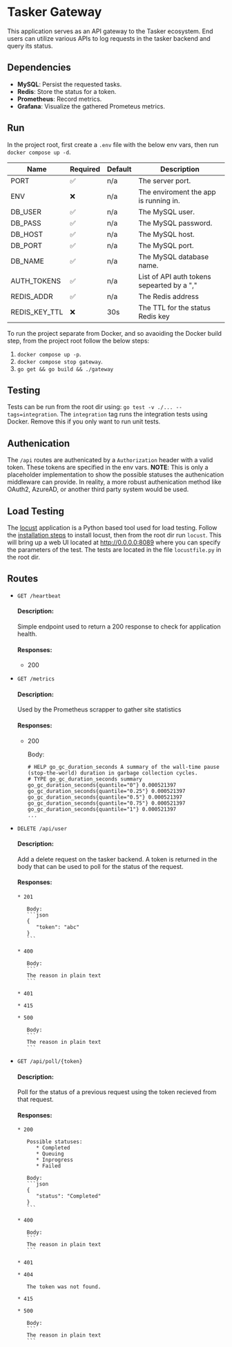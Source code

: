 # Tasker Gateway

This application serves as an API gateway to the Tasker ecosystem. End users can utilize various APIs to log requests in the tasker backend and query its status.

## Dependencies
   * **MySQL**: Persist the requested tasks.
   * **Redis**: Store the status for a token.
   * **Prometheus**: Record metrics.
   * **Grafana**: Visualize the gathered Prometeus metrics.

## Run

In the project root, first create a `.env` file with the below env vars, then run `docker compose up -d`.

| Name          | Required           | Default | Description                                |
| ------------- | ------------------ | ------- | ------------------------------------------ |
| PORT          | :white_check_mark: | n/a     | The server port.                           |
| ENV           | :x:                | n/a     | The enviroment the app is running in.      |
| DB_USER       | :white_check_mark: | n/a     | The MySQL user.                            |
| DB_PASS       | :white_check_mark: | n/a     | The MySQL password.                        |
| DB_HOST       | :white_check_mark: | n/a     | The MySQL host.                            |
| DB_PORT       | :white_check_mark: | n/a     | The MySQL port.                            |
| DB_NAME       | :white_check_mark: | n/a     | The MySQL database name.                   |
| AUTH_TOKENS   | :white_check_mark: | n/a     | List of API auth tokens sepearted by a "," |
| REDIS_ADDR    | :white_check_mark: | n/a     | The Redis address                          |
| REDIS_KEY_TTL | :x:                | 30s     | The TTL for the status Redis key           |



To run the project separate from Docker, and so avaoiding the Docker build step, from the project root follow the below steps:
   1. `docker compose up -p`.
   2. `docker compose stop gateway`.
   3. `go get && go build && ./gateway`

## Testing
Tests can be run from the root dir using: `go test -v ./... --tags=integration`. The `integration` tag runs the integration tests using Docker. Remove this if you only want to run unit tests.

## Authenication
The `/api` routes are authenicated by a `Authorization` header with a valid token. These tokens are specified in the env vars. **NOTE**: This is only a placeholder implementation to show the possible statuses the authenication middleware can provide. In reality, a more robust authenication method like OAuth2, AzureAD, or another third party system would be used.

## Load Testing
The <a href="https://locust.io/" target="_blank">locust</a> application is a Python based tool used for load testing. Follow the <a href="https://locust.io/#install" target="_blank">installation steps</a> to install locust, then from the root dir run `locust`.
This will bring up a web UI located at <a href="http://0.0.0.0:8089" target="_blank">http://0.0.0.0:8089</a> where you can specify the parameters of the test. The tests are located in the file `locustfile.py` in the root dir.

## Routes
   * `GET /heartbeat`

     #### Description:

     Simple endpoint used to return a 200 response to check for application health.

     #### Responses:
     * 200

   * `GET /metrics`

     #### Description:

     Used by the Prometheus scrapper to gather site statistics

     #### Responses:
     * 200

        Body:
        ```
       # HELP go_gc_duration_seconds A summary of the wall-time pause (stop-the-world) duration in garbage collection cycles.
       # TYPE go_gc_duration_seconds summary
       go_gc_duration_seconds{quantile="0"} 0.000521397
       go_gc_duration_seconds{quantile="0.25"} 0.000521397
       go_gc_duration_seconds{quantile="0.5"} 0.000521397
       go_gc_duration_seconds{quantile="0.75"} 0.000521397
       go_gc_duration_seconds{quantile="1"} 0.000521397
       ...
       ```

   * `DELETE /api/user`

      #### Description:
      Add a delete request on the tasker backend. A token is returned in the body that can be used to poll for the status of the request.

      #### Responses:

         * 201

            Body:
            ```json
            {
               "token": "abc"
            }
            ```

         * 400

            Body:
            ```
            The reason in plain text
            ```

         * 401

         * 415

         * 500

            Body:
            ```
            The reason in plain text
            ```

   * `GET /api/poll/{token}`

      #### Description:
      Poll for the status of a previous request using the token recieved from that request.

      #### Responses:

         * 200

            Possible statuses:
               * Completed
               * Queuing
               * Inprogress
               * Failed

            Body:
            ```json
            {
               "status": "Completed"
            }
            ```

         * 400

            Body:
            ```
            The reason in plain text
            ```

         * 401

         * 404

            The token was not found.

         * 415

         * 500

            Body:
            ```
            The reason in plain text
            ```